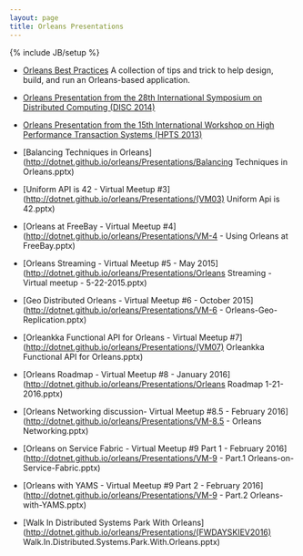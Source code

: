 ```yaml
---
layout: page
title: Orleans Presentations
---
```

{% include JB/setup %}

* [Orleans Best Practices](http://research.microsoft.com/apps/pubs/default.aspx?id=244727) A collection of tips and trick to help design, build, and run an Orleans-based application.

* [Orleans Presentation from the 28th International Symposium on Distributed Computing (DISC 2014)](http://research.microsoft.com/en-US/people/philbe/disckeyotephilbefinal.pdf)

* [Orleans Presentation from the 15th International Workshop on High Performance Transaction Systems (HPTS 2013)](http://www.hpts.ws/papers/2013/Bykov.pdf)

* [Balancing Techniques in Orleans](http://dotnet.github.io/orleans/Presentations/Balancing Techniques in Orleans.pptx)

* [Uniform API is 42 - Virtual Meetup #3](http://dotnet.github.io/orleans/Presentations/(VM03) Uniform Api is 42.pptx)

* [Orleans at FreeBay - Virtual Meetup #4](http://dotnet.github.io/orleans/Presentations/VM-4 - Using Orleans at FreeBay.pptx)

* [Orleans Streaming - Virtual Meetup #5 - May 2015](http://dotnet.github.io/orleans/Presentations/Orleans Streaming - Virtual meetup - 5-22-2015.pptx)

* [Geo Distributed Orleans - Virtual Meetup #6 - October 2015](http://dotnet.github.io/orleans/Presentations/VM-6 - Orleans-Geo-Replication.pptx)

* [Orleankka Functional API for Orleans - Virtual Meetup #7](http://dotnet.github.io/orleans/Presentations/(VM07) Orleankka Functional API for Orleans.pptx)

* [Orleans Roadmap - Virtual Meetup #8 - January 2016](http://dotnet.github.io/orleans/Presentations/Orleans Roadmap 1-21-2016.pptx)

* [Orleans Networking discussion- Virtual Meetup #8.5 - February 2016](http://dotnet.github.io/orleans/Presentations/VM-8.5 - Orleans Networking.pptx)

* [Orleans on Service Fabric - Virtual Meetup #9 Part 1 - February 2016](http://dotnet.github.io/orleans/Presentations/VM-9 - Part.1 Orleans-on-Service-Fabric.pptx)

* [Orleans with YAMS - Virtual Meetup #9 Part 2 - February 2016](http://dotnet.github.io/orleans/Presentations/VM-9 - Part.2 Orleans-with-YAMS.pptx)

* [Walk In Distributed Systems Park With Orleans](http://dotnet.github.io/orleans/Presentations/(FWDAYSKIEV2016) Walk.In.Distributed.Systems.Park.With.Orleans.pptx)
